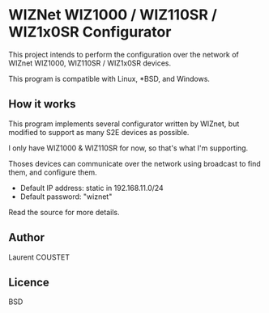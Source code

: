 WIZNet WIZ1000 / WIZ110SR / WIZ1x0SR Configurator
=================================================

This project intends to perform the configuration over the network
of WIZnet WIZ1000, WIZ110SR / WIZ1x0SR devices.

This program is compatible with Linux, *BSD, and Windows.

How it works
------------
This program implements several configurator written by WIZnet,
but modified to support as many S2E devices as possible.

I only have WIZ1000 & WIZ110SR for now, so that's what I'm supporting.

Thoses devices can communicate over the network using broadcast to
find them, and configure them.

 - Default IP address: static in 192.168.11.0/24
 - Default password: "wiznet"

Read the source for more details.

Author
------
Laurent COUSTET

Licence
-------
BSD
